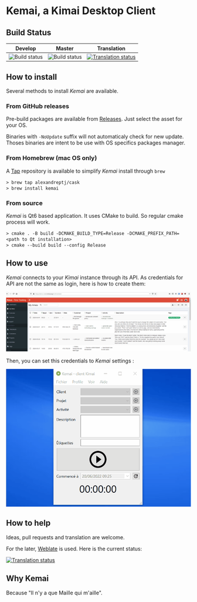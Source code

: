 # Kemai, a Kimai Desktop Client


## Build Status

|Develop|Master|Translation|
|:--:|:--:|:--:|
|![Build status](https://github.com/AlexandrePTJ/kemai/actions/workflows/main.yml/badge.svg?branch=develop)|![Build status](https://github.com/AlexandrePTJ/kemai/actions/workflows/main.yml/badge.svg?branch=master)|[![Translation status](https://hosted.weblate.org/widgets/kemai/-/kemai/svg-badge.svg)](https://hosted.weblate.org/engage/kemai/)|

## How to install

Several methods to install _Kemai_ are available.


### From GitHub releases

Pre-build packages are available from [Releases](https://github.com/AlexandrePTJ/kemai/releases/latest). Just select the asset for your OS.

Binaries with `-NoUpdate` suffix will not automaticaly check for new update. Thoses binaries are intent to be use with OS specifics packages manager.


### From Homebrew (mac OS only)

A [Tap](https://github.com/AlexandrePTJ/homebrew-cask) repository is available to simplify _Kemai_ install through `brew`

```shell script
> brew tap alexandreptj/cask
> brew install kemai
```


### From source

_Kemai_ is Qt6 based application. It uses CMake to build. So regular cmake process will work.

```shell script
> cmake . -B build -DCMAKE_BUILD_TYPE=Release -DCMAKE_PREFIX_PATH=<path to Qt installation>
> cmake --build build --config Release
```


## How to use

_Kemai_ connects to your _Kimai_ instance through its API. As credentials for API are not the same as login, here is how to create them:

![API password](https://github.com/AlexandrePTJ/kemai/blob/master/docs/api_password.gif)

Then, you can set this credentials to _Kemai_ settings :

![Kemai settings](https://github.com/AlexandrePTJ/kemai/blob/master/docs/kemai_settings.gif)


## How to help

Ideas, pull requests and translation are welcome.

For the later, [Weblate](https://hosted.weblate.org/engage/kemai/) is used. Here is the current status:

[![Translation status](https://hosted.weblate.org/widgets/kemai/-/kemai/multi-auto.svg)](https://hosted.weblate.org/engage/kemai/)


## Why Kemai

Because "Il n'y a que Maille qui m'aille".
